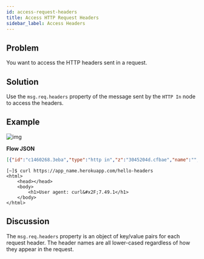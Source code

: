 ```yaml
---
id: access-request-headers
title: Access HTTP Request Headers
sidebar_label: Access Headers
---
```


## Problem

You want to access the HTTP headers sent in a request.

## Solution

Use the `msg.req.headers` property of the message sent by the <code class="node">HTTP In</code>
node to access the headers.

## Example

![img](/assets/docs/http-endpoints/access-http-request-headers.png)

<b>Flow JSON</b>

~~~json
[{"id":"c1460268.3eba","type":"http in","z":"3045204d.cfbae","name":"","url":"/hello-headers","method":"get","swaggerDoc":"","x":130,"y":380,"wires":[["24199456.dbe66c"]]},{"id":"24199456.dbe66c","type":"template","z":"3045204d.cfbae","name":"page","field":"payload","fieldType":"msg","format":"handlebars","syntax":"mustache","template":"<html>\n    <head></head>\n    <body>\n        <h1>User agent: {{req.headers.user-agent}}</h1>\n    </body>\n</html>","x":310,"y":380,"wires":[["b3531892.4cace8"]]},{"id":"b3531892.4cace8","type":"http response","z":"3045204d.cfbae","name":"","x":450,"y":380,"wires":[]}]
~~~



~~~text
[~]$ curl https://app_name.herokuapp.com/hello-headers
<html>
    <head></head>
    <body>
        <h1>User agent: curl&#x2F;7.49.1</h1>
    </body>
</html>
~~~


## Discussion

The `msg.req.headers` property is an object of key/value pairs for each request header.
The header names are all lower-cased regardless of how they appear in the request.
